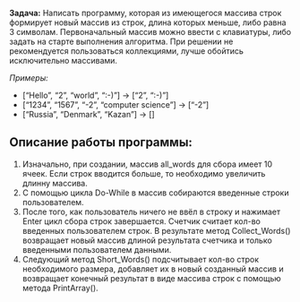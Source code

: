
**Задача:**
 Написать программу, которая из имеющегося массива строк формирует новый массив из строк, 
длина которых меньше, либо равна 3 символам. Первоначальный массив можно ввести с клавиатуры, либо задать на старте выполнения алгоритма. При решении не рекомендуется пользоваться коллекциями, лучше обойтись исключительно массивами.

  *Примеры:*
* [“Hello”, “2”, “world”, “:-)”] → [“2”, “:-)”]
* [“1234”, “1567”, “-2”, “computer science”] → [“-2”]
* [“Russia”, “Denmark”, “Kazan”] → []

## Описание работы программы:

1. Изначально, при создании, массив all_words для сбора имеет 10 ячеек. Если строк вводится больше, то необходимо увеличить длинну массива.
2. С помощью цикла Do-While в массив собираются введенные строки пользователем.
3. После того, как пользователь ничего не ввёл в строку и нажимает Enter цикл сбора строк завершается. Счетчик считает кол-во введенных пользователем строк. 
В результате метод Collect_Words() возвращает новый массив длиной результата счетчика и только введенными пользователем данными.
4. Следующий метод Short_Words() подсчитывает кол-во строк необходимого размера, добавляет их в новый созданный массив и возвращает конечный результат в виде массива строк с помощью метода PrintArray().
